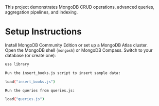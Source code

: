 This project demonstrates MongoDB CRUD operations, advanced queries, aggregation pipelines, and indexing.

# Setup Instructions

Install MongoDB Community Edition or set up a MongoDB Atlas cluster.
Open the MongoDB shell (`mongosh`) or MongoDB Compass.
Switch to your database (or create one):
   ```bash
   use library

Run the insert_books.js script to insert sample data:

load("insert_books.js")

Run the queries from queries.js:

load("queries.js")
